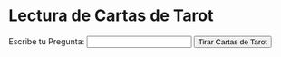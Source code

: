 <!DOCTYPE html>
<html lang="es">
<head>
    <meta charset="UTF-8">
    <meta name="viewport" content="width=device-width, initial-scale=1.0">
    <title>Lectura de Cartas de Tarot</title>
</head>
<body>
    <h1>Lectura de Cartas de Tarot</h1>
    <form action="/">
        <label for="pregunta">Escribe tu Pregunta:</label>
        <input type="text" id="pregunta" name="pregunta" value="">
        <input type="submit" value="Tirar Cartas de Tarot">
    </form>
</body>
</html>
